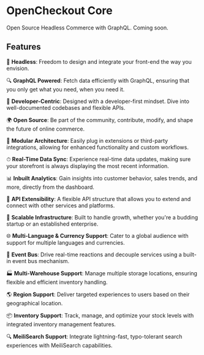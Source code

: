 # OpenCheckout Core
Open Source Headless Commerce with GraphQL. Coming soon.


## Features

🚀 **Headless**: Freedom to design and integrate your front-end the way you envision.

🔍 **GraphQL Powered**: Fetch data efficiently with GraphQL, ensuring that you only get what you need, when you need it.

🤖 **Developer-Centric**: Designed with a developer-first mindset. Dive into well-documented codebases and flexible APIs.

🌍 **Open Source**: Be part of the community, contribute, modify, and shape the future of online commerce.

🔗 **Modular Architecture**: Easily plug in extensions or third-party integrations, allowing for enhanced functionality and custom workflows.

⏱ **Real-Time Data Sync**: Experience real-time data updates, making sure your storefront is always displaying the most recent information.

📊 **Inbuilt Analytics**: Gain insights into customer behavior, sales trends, and more, directly from the dashboard.

📡 **API Extensibility**: A flexible API structure that allows you to extend and connect with other services and platforms.

🌱 **Scalable Infrastructure**: Built to handle growth, whether you're a budding startup or an established enterprise.

🌐 **Multi-Language & Currency Support**: Cater to a global audience with support for multiple languages and currencies.

🚌 **Event Bus**: Drive real-time reactions and decouple services using a built-in event bus mechanism.

🏭 **Multi-Warehouse Support**: Manage multiple storage locations, ensuring flexible and efficient inventory handling.

🌎 **Region Support**: Deliver targeted experiences to users based on their geographical location.

📦 **Inventory Support**: Track, manage, and optimize your stock levels with integrated inventory management features.

🔍 **MeiliSearch Support**: Integrate lightning-fast, typo-tolerant search experiences with MeiliSearch capabilities.
